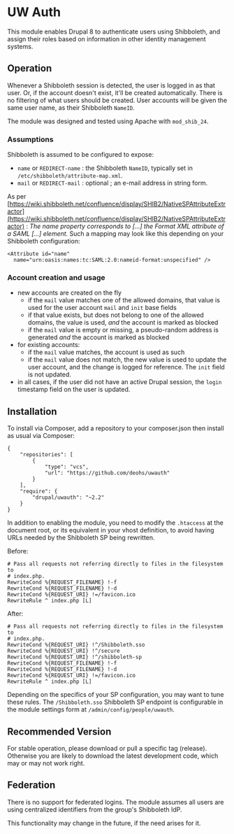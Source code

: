 # UW Auth

This module enables Drupal 8 to authenticate users using Shibboleth, and assign
their roles based on information in other identity management systems.


## Operation

Whenever a Shibboleth session is detected, the user is logged in as that user.
Or, if the account doesn't exist, it'll be created automatically. There is no
filtering of what users should be created. User accounts will be given the
same user name, as their Shibboleth `NameID`.

The module was designed and tested using Apache with `mod_shib_24`. 


### Assumptions 

Shibboleth is assumed to be configured to expose:

* `name` or `REDIRECT-name` : the Shibboleth `NameID`, typically set in 
  `/etc/shibboleth/attribute-map.xml`.
* `mail` or `REDIRECT-mail` : optional ; an e-mail address in string form.


As per [https://wiki.shibboleth.net/confluence/display/SHIB2/NativeSPAttributeExtractor](https://wiki.shibboleth.net/confluence/display/SHIB2/NativeSPAttributeExtractor) :
_The name property corresponds to [...] the Format XML attribute of a SAML <NameID>[...] element._ 
Such a mapping may look like this depending on your Shibboleth configuration:

    <Attribute id="name"
      name="urn:oasis:names:tc:SAML:2.0:nameid-format:unspecified" />
    
    
### Account creation and usage

* new accounts are created on the fly
  * if the `mail` value matches one of the allowed domains, that value is used 
    for the user account `mail` and `init` base fields
  * if that value exists, but does not belong to one of the allowed domains, the
    value is used, _and_ the account is marked as blocked
  * if the `mail` value is empty or missing, a pseudo-random address is 
    generated _and_ the account is marked as blocked
* for existing accounts:
  * if the `mail` value matches, the account is used as such
  * if the `mail` value does not match, the new value is used to update the
    user account, and the change is logged for reference. The `init` field is
    not updated.
* in all cases, if the user did not have an active Drupal session, the `login` 
  timestamp field on the user is updated.
  

## Installation

To install via Composer, add a repository to your composer.json then install as usual via Composer:

````
{
    "repositories": [
        {
            "type": "vcs",
            "url": "https://github.com/deohs/uwauth"
        }
    ],
    "require": {
        "drupal/uwauth": "~2.2"
    }
}
````


In addition to enabling the module, you need to modify the `.htaccess` at the
document root, or its equivalent in your vhost definition, to avoid having URLs
needed by the Shibboleth SP being rewritten.

Before:

    # Pass all requests not referring directly to files in the filesystem to
    # index.php.
    RewriteCond %{REQUEST_FILENAME} !-f
    RewriteCond %{REQUEST_FILENAME} !-d
    RewriteCond %{REQUEST_URI} !=/favicon.ico
    RewriteRule ^ index.php [L]

After:

    # Pass all requests not referring directly to files in the filesystem to
    # index.php.
    RewriteCond %{REQUEST_URI} !^/Shibboleth.sso
    RewriteCond %{REQUEST_URI} !^/secure
    RewriteCond %{REQUEST_URI} !^/shibboleth-sp
    RewriteCond %{REQUEST_FILENAME} !-f
    RewriteCond %{REQUEST_FILENAME} !-d
    RewriteCond %{REQUEST_URI} !=/favicon.ico
    RewriteRule ^ index.php [L]

Depending on the specifics of your SP configuration, you may want to tune these
rules. The `/Shibboleth.sso` Shibboleth SP endpoint is configurable in the 
module settings form at `/admin/config/people/uwauth`.


## Recommended Version

For stable operation, please download or pull a specific tag (release).
Otherwise you are likely to download the latest development code, which may
or may not work right.


## Federation

There is no support for federated logins. The module assumes all users are using 
centralized identifiers from the group's Shibboleth IdP. 

This functionality may change in the future, if the need arises for it.
